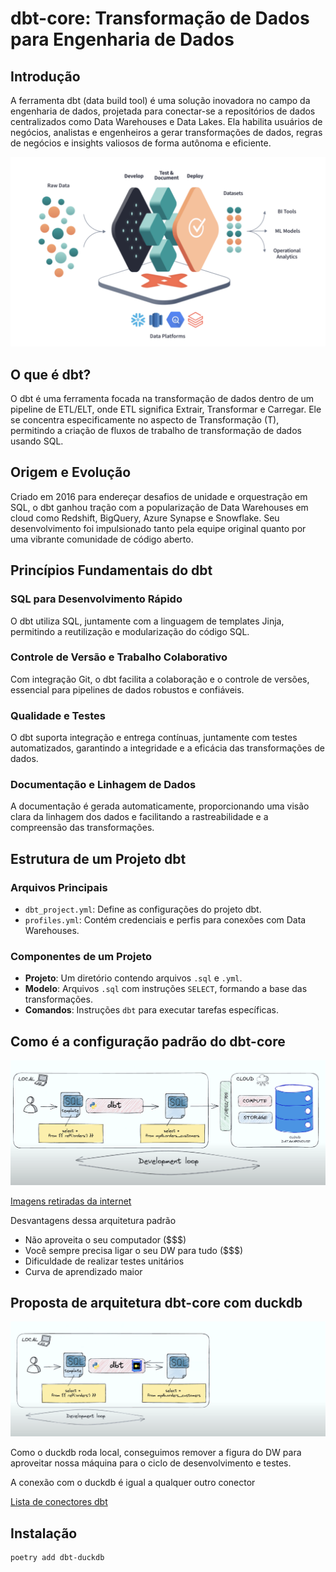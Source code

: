 # dbt-core: Transformação de Dados para Engenharia de Dados

## Introdução

A ferramenta dbt (data build tool) é uma solução inovadora no campo da engenharia de dados, projetada para conectar-se a repositórios de dados centralizados como Data Warehouses e Data Lakes. Ela habilita usuários de negócios, analistas e engenheiros a gerar transformações de dados, regras de negócios e insights valiosos de forma autônoma e eficiente.

![Texto alternativo](pic/pic077.png)


## O que é dbt?

O dbt é uma ferramenta focada na transformação de dados dentro de um pipeline de ETL/ELT, onde ETL significa Extrair, Transformar e Carregar. Ele se concentra especificamente no aspecto de Transformação (T), permitindo a criação de fluxos de trabalho de transformação de dados usando SQL.

## Origem e Evolução

Criado em 2016 para endereçar desafios de unidade e orquestração em SQL, o dbt ganhou tração com a popularização de Data Warehouses em cloud como Redshift, BigQuery, Azure Synapse e Snowflake. Seu desenvolvimento foi impulsionado tanto pela equipe original quanto por uma vibrante comunidade de código aberto.

## Princípios Fundamentais do dbt

### SQL para Desenvolvimento Rápido

O dbt utiliza SQL, juntamente com a linguagem de templates Jinja, permitindo a reutilização e modularização do código SQL.

### Controle de Versão e Trabalho Colaborativo

Com integração Git, o dbt facilita a colaboração e o controle de versões, essencial para pipelines de dados robustos e confiáveis.

### Qualidade e Testes

O dbt suporta integração e entrega contínuas, juntamente com testes automatizados, garantindo a integridade e a eficácia das transformações de dados.

### Documentação e Linhagem de Dados

A documentação é gerada automaticamente, proporcionando uma visão clara da linhagem dos dados e facilitando a rastreabilidade e a compreensão das transformações.

## Estrutura de um Projeto dbt

### Arquivos Principais

* `dbt_project.yml`: Define as configurações do projeto dbt.
* `profiles.yml`: Contém credenciais e perfis para conexões com Data Warehouses.

### Componentes de um Projeto

* **Projeto**: Um diretório contendo arquivos `.sql` e `.yml`.
* **Modelo**: Arquivos `.sql` com instruções `SELECT`, formando a base das transformações.
* **Comandos**: Instruções `dbt` para executar tarefas específicas.

## Como é a configuração padrão do dbt-core

![Texto alternativo](pic/pic08.png)

[Imagens retiradas da internet](https://www.youtube.com/watch?v=asxGh2TrNyI&t=442s)

Desvantagens dessa arquitetura padrão

- Não aproveita o seu computador ($$$)
- Você sempre precisa ligar o seu DW para tudo ($$$)
- Dificuldade de realizar testes unitários
- Curva de aprendizado maior
  
## Proposta de arquitetura dbt-core com duckdb

![Texto alternativo](pic/pic09.png)

Como o duckdb roda local, conseguimos remover a figura do DW para aproveitar nossa máquina para o ciclo de desenvolvimento e testes. 

A conexão com o duckdb é igual a qualquer outro conector

[Lista de conectores dbt](https://docs.getdbt.com/docs/connect-adapters)

## Instalação

```bash
poetry add dbt-duckdb
```